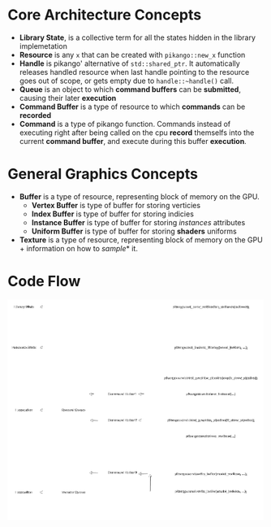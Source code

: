 # Core Architecture Concepts

- **Library State**, is a collective term for all the states hidden in the library implemetation
- **Resource** is any ``x`` that can be created with ``pikango::new_x`` function
- **Handle** is pikango' alternative of ``std::shared_ptr``. It automatically releases handled resource when last handle pointing to the resource goes out of scope, or gets empty due to ``handle::~handle()`` call.
- **Queue** is an object to which **command buffers** can be **submitted**, causing their later **execution**
- **Command Buffer** is a type of resource to which **commands** can be **recorded**
- **Command** is a type of pikango function. Commands instead of executing right after being called on the cpu **record** themselfs into the current **command buffer**, and execute during this buffer **execution**.

# General Graphics Concepts

- **Buffer** is a type of resource, representing block of memory on the GPU.
    - **Vertex Buffer** is type of buffer for storing verticies
    - **Index Buffer** is type of buffer for storing indicies
    - **Instance Buffer** is type of buffer for storing *instances* attributes
    - **Uniform Buffer** is type of buffer for storing **shaders** uniforms
- **Texture** is a type of resource, representing block of memory on the GPU + information on how to *sample** it.


# Code Flow




![Execution Diagram](res/execution_diagram.png)